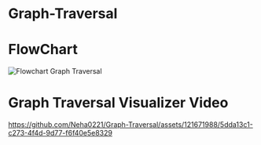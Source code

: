 # Graph-Traversal
# FlowChart 
![Flowchart Graph Traversal](https://github.com/Neha0221/Graph-Traversal/assets/121671988/55d742fb-d270-4653-9613-1badeabf5a63)

# Graph Traversal Visualizer Video
https://github.com/Neha0221/Graph-Traversal/assets/121671988/5dda13c1-c273-4f4d-9d77-f6f40e5e8329

